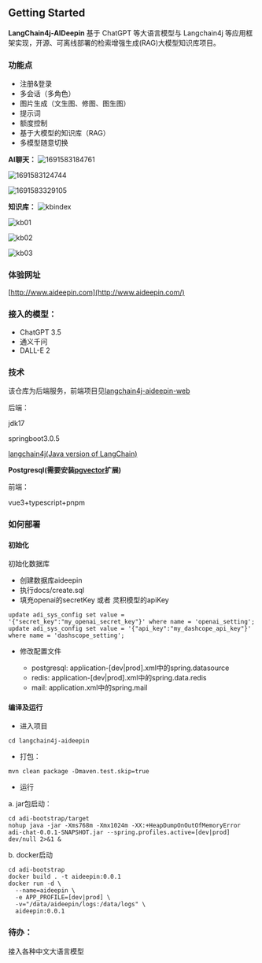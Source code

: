 ## Getting Started

**LangChain4j-AIDeepin**
基于 ChatGPT 等大语言模型与 Langchain4j 等应用框架实现，开源、可离线部署的检索增强生成(RAG)大模型知识库项目。

### 功能点

* 注册&登录
* 多会话（多角色）
* 图片生成（文生图、修图、图生图）
* 提示词
* 额度控制
* 基于大模型的知识库（RAG）
* 多模型随意切换

**AI聊天：**
![1691583184761](image/README/1691583184761.png)

![1691583124744](image/README/1691583124744.png "AI绘图")

![1691583329105](image/README/1691583329105.png "token统计")

**知识库：**
![kbindex](image/README/kbidx.png)

![kb01](image/README/kb01.png)

![kb02](image/README/kb02.png)

![kb03](image/README/kb03.png)

### 体验网址
[http://www.aideepin.com](http://www.aideepin.com/)

### 接入的模型：
* ChatGPT 3.5
* 通义千问
* DALL-E 2

### 技术

该仓库为后端服务，前端项目见[langchain4j-aideepin-web](https://github.com/moyangzhan/langchain4j-aideepin-web)

后端：

jdk17

springboot3.0.5

[langchain4j(Java version of LangChain)](https://github.com/langchain4j/langchain4j)

**Postgresql(需要安装[pgvector](https://github.com/pgvector/pgvector)扩展)**

前端：

vue3+typescript+pnpm

### 如何部署

#### 初始化

初始化数据库

* 创建数据库aideepin
* 执行docs/create.sql
* 填充openai的secretKey 或者 灵积模型的apiKey

```plaintext
update adi_sys_config set value = '{"secret_key":"my_openai_secret_key"}' where name = 'openai_setting';
update adi_sys_config set value = '{"api_key":"my_dashcope_api_key"}' where name = 'dashscope_setting';
```

* 修改配置文件

  * postgresql: application-[dev|prod].xml中的spring.datasource
  * redis: application-[dev|prod].xml中的spring.data.redis
  * mail: application.xml中的spring.mail

#### 编译及运行

* 进入项目

```plaintext
cd langchain4j-aideepin
```

* 打包：

```
mvn clean package -Dmaven.test.skip=true
```

* 运行

a. jar包启动：

```plaintext
cd adi-bootstrap/target
nohup java -jar -Xms768m -Xmx1024m -XX:+HeapDumpOnOutOfMemoryError adi-chat-0.0.1-SNAPSHOT.jar --spring.profiles.active=[dev|prod] dev/null 2>&1 &
```

b. docker启动

```plaintext
cd adi-bootstrap
docker build . -t aideepin:0.0.1
docker run -d \
  --name=aideepin \
  -e APP_PROFILE=[dev|prod] \
  -v="/data/aideepin/logs:/data/logs" \
  aideepin:0.0.1
```

### 待办：

接入各种中文大语言模型
